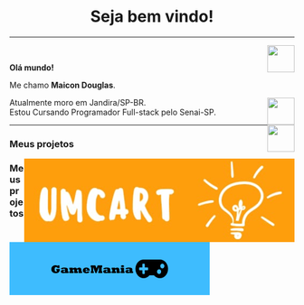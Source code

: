 <h1 align="center"> Seja bem vindo! </h1>
<hr />
<a href="https://github.com/maaicondgl" target="_blank">
  <img align="right" src="https://cdn.iconscout.com/icon/free/png-256/github-108-438008.png" width="48px" height="48px">
</a><br />
<p align="left" > 
  <b>Olá mundo!</b>
</p>
<p align="left" >
Me chamo <b>Maicon Douglas</b>.
</p>
<a href="https://www.youtube.com/channel/UCOg5uRdyBE2ieU7Fp5wwNuQ" target="_blank">
  <img align="right" src="https://i.ibb.co/kSWhXVq/youtube.png" width="48px" height="48px">
</a>
<p align="left" >
Atualmente moro em Jandira/SP-BR.<br />
Estou Cursando Programador Full-stack pelo Senai-SP.
</p>
<a href="https://www.linkedin.com/in/maicon-douglas-a259a4215/" target="_blank">
  <img align="right" src="https://i.ibb.co/Kx2GSrT/linkedin.png" width="48px" height="48px">
</a>
<hr />
<h3> Meus projetos</h3>
  <a href="https://maaicondgl.github.io/UmCart/" target="_blank">
  <img align="right" src="https://github.com/maaicondgl/maaicondgl/blob/main/umcart-logo.png">
</a>
<h3> Meus projetos</h3>
  <a href="https://maaicondgl.github.io/GameManiaPages/index.htmle" target="_blank">
  <img align="left" src="https://github.com/maaicondgl/maaicondgl/blob/main/gamegithub.png?raw=truel">
</a>


